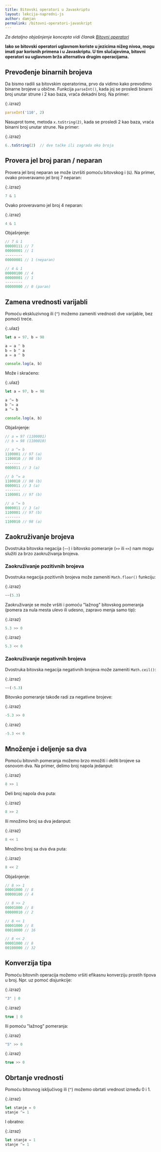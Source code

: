 ```yaml
---
title: Bitovski operatori u Javaskriptu
layout: lekcija-napredni-js
author: damjan
permalink: /bitovni-operatori-javaskript
---
```


*Za detaljno objašnjenje koncepta vidi članak [Bitovni operatori](/bitovni-operatori)*

**Iako se bitovski operatori uglavnom koriste u jezicima nižeg nivoa, mogu imati par korisnih primena i u Javaskriptu. U tim slučajevima, bitovni operatori su uglavnom brža alternativa drugim operacijama.**

## Prevođenje binarnih brojeva

Da bismo radili sa bitovskim operatorima, prvo da vidimo kako prevodimo binarne brojeve u obične. Funkcija `parseInt()`, kada joj se prosledi binarni broj unutar strune i 2 kao baza, vraća dekadni broj. Na primer:

{:.izraz}
```js
parseInt('110', 2)
```

Nasuprot tome, metoda `x.toString(2)`, kada se prosledi 2 kao baza, vraća binarni broj unutar strune. Na primer:

{:.izraz}
```js
6..toString(2)  // dve tačke ili zagrada oko broja
```

## Provera jel broj paran / neparan

Provera jel broj neparan se može izvršiti pomoću bitovskog i (`&`). Na primer, ovako proveravamo jel broj 7 neparan:

{:.izraz}
```js
7 & 1
```

Ovako proveravamo jel broj 4 neparan:

{:.izraz}
```js
4 & 1
```

Objašnjenje:

```js
// 7 & 1
00000111 // 7
00000001 // 1
--------
00000001 // 1 (neparan)

// 4 & 1
00000100 // 4
00000001 // 1
--------
00000000 // 0 (paran)
```

## Zamena vrednosti varijabli

Pomoću ekskluzivnog ili (`^`) možemo zameniti vrednosti dve varijable, bez pomoći treće.

{:.ulaz}
```js
let a = 97, b = 98

a = a ^ b
b = b ^ a
a = a ^ b

console.log(a, b)
```

Može i skraćeno:

{:.ulaz}
```js
let a = 97, b = 98

a ^= b
b ^= a
a ^= b

console.log(a, b)
```

Objašnjenje:

```js
// a = 97 (1100001)
// b = 98 (1100010)

// a ^= b
1100001 // 97 (a)
1100010 // 98 (b)
-------
0000011 // 3 (a)

// b ^= a
1100010 // 98 (b)
0000011 // 3 (a)
-------
1100001 // 97 (b)

// a ^= b
0000011 // 3 (a)
1100001 // 97 (b)
-------
1100010 // 98 (a)
```

## Zaokruživanje brojeva

Dvostruka bitovska negacija (`~~`) i bitovsko pomeranje (`>>` ili `<<`) nam mogu služiti za brzo zaokruživanja brojeva.

### Zaokruživanje pozitivnih brojeva

Dvostruka negacija pozitivnih brojeva može zameniti `Math.floor()` funkciju:

{:.izraz}
```js
~~(5.3)
```

Zaokruživanje se može vršiti i pomoću "lažnog" bitovskog pomeranja (pomera za nula mesta ulevo ili udesno, zapravo menja samo tip):

{:.izraz}
```js
5.3 >> 0
```

{:.izraz}
```js
5.3 << 0
```

### Zaokruživanje negativnih brojeva

Dvostruka bitovska negacija negativnih brojeva može zameniti `Math.ceil()`:

{:.izraz}
```js
~~(-5.3)
```

Bitovsko pomeranje takođe radi za negativne brojeve:

{:.izraz}
```js
-5.3 >> 0
```

{:.izraz}
```js
-5.3 << 0
```

## Množenje i deljenje sa dva

Pomoću bitovnih pomeranja možemo brzo množiti i deliti brojeve sa osnovom dva. Na primer, delimo broj napola jedanput:

{:.izraz}
```js
8 >> 1
```

Deli broj napola dva puta:

{:.izraz}
```js
8 >> 2
```

Ili množimo broj sa dva jedanput:

{:.izraz}
```js
8 << 1
```

Množimo broj sa dva dva puta:

{:.izraz}
```js
8 << 2
```

Objašnjenje:

```js
// 8 >> 1
00001000 // 8
00000100 // 4

// 8 >> 2
00001000 // 8
00000010 // 2

// 8 << 1
00001000 // 8
00010000 // 16

// 8 << 2
00001000 // 8
00100000 // 32
```

## Konverzija tipa

Pomoću bitovnih operacija možemo vršiti efikasnu konverziju prostih tipova u broj. Npr. uz pomoć disjunkcije:

{:.izraz}
```js
"3" | 0
```

{:.izraz}
```js
true | 0
```

Ili pomoću "lažnog" pomeranja:

{:.izraz}
```js
"5" >> 0
```

{:.izraz}
```js
true >> 0
```

## Obrtanje vrednosti

Pomoću bitovnog isključivog ili (`^`) možemo obrtati vrednost između 0 i 1.

{:.izraz}
```js
let stanje = 0
stanje ^= 1
```

I obratno:

{:.izraz}
```js
let stanje = 1
stanje ^= 1
```
